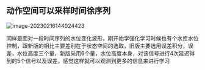 ## 动作空间可以采样时间徐序列

![image-20230216144024423](D:\common\本地图库\image-20230216144024423-16781648759551.png)

同样是面对一段时间序列的水位变化波形，刚开始学强化学习时候也有个水库水位控制，跟新版的相比主要差别在于状态空间的选取，旧版主要选用误差积分，误差，水位高度三个量，新版采用6个量，水位高度本身，对该信号进行4次延迟得到的5个信号以及误差，感觉这样就可以观测到更多的信息来进行学习